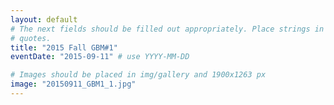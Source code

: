 ```yaml
---
layout: default
# The next fields should be filled out appropriately. Place strings in double
# quotes.
title: "2015 Fall GBM#1"
eventDate: "2015-09-11" # use YYYY-MM-DD

# Images should be placed in img/gallery and 1900x1263 px 
image: "20150911_GBM1_1.jpg"
---
```

